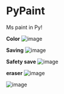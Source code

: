 # PyPaint
Ms paint in Py!


**Color**
![image](https://user-images.githubusercontent.com/106557220/226142460-ab863b8c-735b-4985-85bc-05322b5a155e.png)



**Saving**
![image](https://user-images.githubusercontent.com/106557220/226142476-66c652d6-f086-4c0d-978c-7945d58d62e5.png)


**Safety save**
![image](https://user-images.githubusercontent.com/106557220/226142484-fdd99a1c-90f4-445c-b7f4-fd3a84bd4fa9.png)


**eraser**
![image](https://user-images.githubusercontent.com/106557220/226142833-77aeeb8b-4e68-4a79-80d0-6c5ea3b20235.png)


![image](https://user-images.githubusercontent.com/106557220/226142444-12e00b4f-3644-4b7b-9bb9-8ca4b622f591.png)
